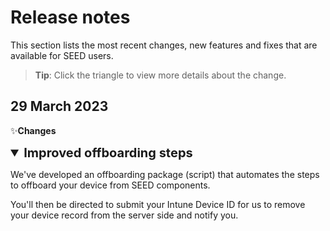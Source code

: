 # Release notes

This section lists the most recent changes, new features and fixes that are available for SEED users.


> **Tip**: Click the triangle to view more details about the change.

## 29 March 2023

:sparkles:**Changes** 

<details open>
<summary style="font-size:20px;font-weight:bold">Improved offboarding steps</summary>

We've developed an offboarding package (script) that automates the steps to offboard your device from SEED components. 

You'll then be directed to submit your Intune Device ID for us to remove your device record from the server side and notify you.

</details>
